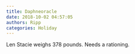 ```yaml
---
title: Daphneoracle
date: 2018-10-02 04:57:05
authors: Ripp
categories: Holiday
---
```


 Len Stacie weighs 378 pounds. Needs a rationing.